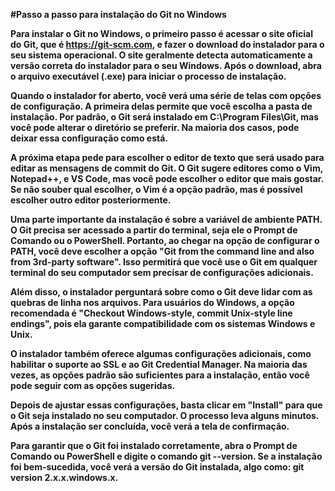 **#Passo a passo para instalação do Git no Windows**

**Para instalar o Git no Windows, o primeiro passo é acessar o site oficial do Git, que é https://git-scm.com, e fazer o download do instalador para o seu sistema operacional. O site geralmente detecta automaticamente a versão correta do instalador para o seu Windows. Após o download, abra o arquivo executável (.exe) para iniciar o processo de instalação.**

**Quando o instalador for aberto, você verá uma série de telas com opções de configuração. A primeira delas permite que você escolha a pasta de instalação. Por padrão, o Git será instalado em C:\Program Files\Git, mas você pode alterar o diretório se preferir. Na maioria dos casos, pode deixar essa configuração como está.**

**A próxima etapa pede para escolher o editor de texto que será usado para editar as mensagens de commit do Git. O Git sugere editores como o Vim, Notepad++, e VS Code, mas você pode escolher o editor que mais gostar. Se não souber qual escolher, o Vim é a opção padrão, mas é possível escolher outro editor posteriormente.**

**Uma parte importante da instalação é sobre a variável de ambiente PATH. O Git precisa ser acessado a partir do terminal, seja ele o Prompt de Comando ou o PowerShell. Portanto, ao chegar na opção de configurar o PATH, você deve escolher a opção "Git from the command line and also from 3rd-party software". Isso permitirá que você use o Git em qualquer terminal do seu computador sem precisar de configurações adicionais.**

**Além disso, o instalador perguntará sobre como o Git deve lidar com as quebras de linha nos arquivos. Para usuários do Windows, a opção recomendada é "Checkout Windows-style, commit Unix-style line endings", pois ela garante compatibilidade com os sistemas Windows e Unix.**

**O instalador também oferece algumas configurações adicionais, como habilitar o suporte ao SSL e ao Git Credential Manager. Na maioria das vezes, as opções padrão são suficientes para a instalação, então você pode seguir com as opções sugeridas.**

**Depois de ajustar essas configurações, basta clicar em "Install" para que o Git seja instalado no seu computador. O processo leva alguns minutos. Após a instalação ser concluída, você verá a tela de confirmação.**

**Para garantir que o Git foi instalado corretamente, abra o Prompt de Comando ou PowerShell e digite o comando git --version. Se a instalação foi bem-sucedida, você verá a versão do Git instalada, algo como: git version 2.x.x.windows.x.**
